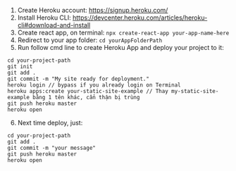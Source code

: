 1. Create Heroku account: https://signup.heroku.com/
2. Install Heroku CLI: https://devcenter.heroku.com/articles/heroku-cli#download-and-install
3. Create react app, on terminal: ```npx create-react-app your-app-name-here```
4. Redirect to your app folder: ```cd yourAppFolderPath```
5. Run follow cmd line to create Heroku App and deploy your project to it:
```
cd your-project-path
git init
git add .
git commit -m "My site ready for deployment."
heroku login // bypass if you already login on Terminal
heroku apps:create your-static-site-example // Thay my-static-site-example bằng 1 tên khác, cẩn thận bị trùng
git push heroku master
heroku open
```
6. Next time deploy, just: 
```
cd your-project-path
git add .
git commit -m "your message"
git push heroku master
heroku open
```
